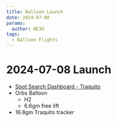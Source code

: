 ```yaml
---
title: Balloon Launch
date: 2024-07-08
params:
  author: NE3U
tags:
  - Balloon Flights
---
```


# 2024-07-08 Launch

- [Spot Search Dashboard - Traquito](https://traquito.github.io/search/spots/dashboard/?band=20m&channel=200&callsign=KY4EOD&dtGte=2024-07-08&dtLte=2024-08-05)
- Orbs Balloon
  - H2
  - 6.6gm free lift
- 16.8gm Traquito tracker
